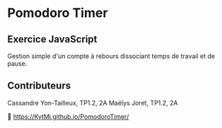 # Pomodoro Timer
## Exercice JavaScript
Gestion simple d'un compte à rebours dissociant temps de travail et de pause.

## Contributeurs
Cassandre Yon-Tailleux, TP1.2, 2A
Maëlys Joret, TP1.2, 2A

📝 https://KytMj.github.io/PomodoroTimer/
